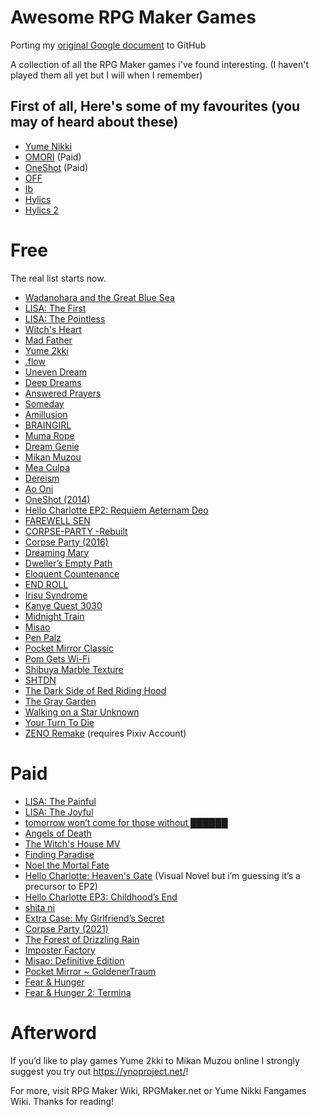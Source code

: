 # Awesome RPG Maker Games
Porting my [original Google document](https://docs.google.com/document/d/10svdJrQ9pdXnYhwRRStjJn7Qn5cocG6ayZt_KXPvuJs/edit?usp=sharing) to GitHub

A collection of all the RPG Maker games i've found interesting. (I haven't played them all yet but I will when  I remember)

## First of all, Here's some of my favourites (you may of heard about these)
- [Yume Nikki](https://store.steampowered.com/app/650700/Yume_Nikki/)
- [OMORI](https://store.steampowered.com/app/1150690/OMORI/) (Paid)
- [OneShot](https://store.steampowered.com/app/420530/OneShot/) (Paid)
- [OFF](https://www.mediafire.com/file/sx1kyo89yu0dko1/OFF+English+3.0.zip)
- [Ib](https://vgperson.com/games/ib.htm)
- [Hylics](https://store.steampowered.com/app/397740/Hylics/)
- [Hylics 2](https://store.steampowered.com/app/1286710/Hylics_2/)

# Free

The real list starts now.

- [Wadanohara and the Great Blue Sea](https://vgperson.com/games/wadanohara.htm)
- [LISA: The First](https://rpgmaker.net/games/4412/)
- [LISA: The Pointless](https://gamejolt.com/games/lisa-the-pointless/221705)
- [Witch's Heart](https://vgperson.com/games/witchheart.htm)
- [Mad Father](https://vgperson.com/games/madfather.htm)
- [Yume 2kki](https://drive.google.com/drive/folders/16nVEcpFXuZB3R3ipqQz8SvYVS6Oncpvs)
- [.flow](https://mega.nz/folder/rVV2ha6Z#ilQnipwufw9-J5AUFm6rTw)
- [Uneven Dream](https://unevendream.itch.io/uneven-dream)
- [Deep Dreams](https://www.dropbox.com/s/utf2k3pz3s9bgzi/Deep%20Dreams%200.05.zip?dl=0)
- [Answered Prayers](https://www.mediafire.com/file/vtxl1e5jm1xl8bx/AnsweredPrayers_v0.03.rar/file)
- [Someday](https://www.mediafire.com/file/o4ewdwd2nnk31vx/Someday_v0.10%252B.rar/file)
- [Amillusion](https://www.mediafire.com/file/wkv3xkiwbp24mu4/Amillusion_0.20_ENG.zip/file)
- [BRAINGIRL](https://www.mediafire.com/file/58tdhg671pltcmf/BRAINGIRL_Test_Build_2.zip/file)
- [Muma Rope](https://drive.google.com/file/d/1d8JUFKRWIvZW3yPzTOk-kAMPwid9qHIv/view)
- [Dream Genie](https://www.mediafire.com/file/n226qqujz9164jw/Dream_Genie_ver._0.7m_English_Translation.zip/file)
- [Mikan Muzou](https://www.mediafire.com/file/ll7d3sckrzrnmnc/muzou_ver0.03_pt.rar/)
- [Mea Culpa](https://straydog.itch.io/mea-culpa)
- [Dereism](https://shirleycrow.itch.io/dereism)
- [Ao Oni](https://mygames888.info/aooni.html)
- [OneShot (2014)](https://rpgmaker.net/games/6560/downloads/)
- [Hello Charlotte EP2: Requiem Aeternam Deo](https://store.steampowered.com/app/557630/Hello_Charlotte_EP2_Requiem_Aeternam_Deo/)
- [FAREWELL SEN](https://store.steampowered.com/app/2025650/FAREWELL_SEN/)
- [CORPSE-PARTY -Rebuilt](https://memoriesoffear.jcink.net/index.php?showtopic=46)
- [Corpse Party (2016)](https://store.steampowered.com/app/251270/Corpse_Party/)
- [Dreaming Mary](https://rpgmaker.net/games/6232/)
- [Dweller’s Empty Path](https://tuyoki.itch.io/dwellers-empty-path)
- [Eloquent Countenance](https://racheldrawsthis.itch.io/eloquent-countenance)
- [END ROLL](https://vgperson.com/games/endroll.htm)
- [Irisu Syndrome](https://www.mediafire.com/file/nlujzb91wjl0bu7/IrisuSyndromeENv2.03.zip)
- [Kanye Quest 3030](https://archive.org/details/kanye-quest-3030)
- [Midnight Train](https://lyd1a.itch.io/midnight-train)
- [Misao](https://vgperson.com/games/misao.htm)
- [Pen Palz](https://www.mediafire.com/file/5rxgk5ldvqi6z5h/Pen_Palz.rar/file)
- [Pocket Mirror Classic](https://astralshiftpro.itch.io/pocket-mirror-classic)
- [Pom Gets Wi-Fi](https://brianna-lei.itch.io/pom-gets-wi-fi)
- [Shibuya Marble Texture](https://ecorust9.itch.io/shibuya-marble-texture)
- [SHTDN](https://shtdn.carrd.co/)
- [The Dark Side of Red Riding Hood](https://www.mediafire.com/file/0qo51fd42uookmz/The_Dark_Side_of_Red_Riding_Hood_%255BEng%255D.zip/file)
- [The Gray Garden](https://vgperson.com/games/graygarden.htm)
- [Walking on a Star Unknown](https://vgperson.com/games/starunknown.htm)
- [Your Turn To Die](https://vgperson.com/games/yourturntodie.htm)
- [ZENO Remake](https://madui.booth.pm/items/3039902?registration=1) (requires Pixiv Account)

# Paid
- [LISA: The Painful](https://store.steampowered.com/app/335670/LISA_The_Painful/)
- [LISA: The Joyful](https://store.steampowered.com/app/379310/LISA_the_Joyful/)
- [tomorrow won’t come for those without ██████](https://store.steampowered.com/app/1334700/tomorrow_wont_come_for_those_without/)
- [Angels of Death](https://store.steampowered.com/app/537110/Angels_of_Death/)
- [The Witch's House MV](https://store.steampowered.com/app/885810/The_Witchs_House_MV/)
- [Finding Paradise](https://store.steampowered.com/app/337340/Finding_Paradise/)
- [Noel the Mortal Fate](https://store.steampowered.com/app/850000/Noel_the_Mortal_Fate_S17/)
- [Hello Charlotte: Heaven's Gate](https://store.steampowered.com/app/952490/Hello_Charlotte_Heavens_Gate/) (Visual Novel but i’m guessing it’s a precursor to EP2)
- [Hello Charlotte EP3: Childhood’s End](https://store.steampowered.com/app/760890/Hello_Charlotte_EP3_Childhoods_End/)
- [shita ni](https://store.steampowered.com/app/2304970/shita_ni/)
- [Extra Case: My Girlfriend’s Secret](https://store.steampowered.com/app/1959530/Extra_Case_My_Girlfriends_Secrets/)
- [Corpse Party (2021)](https://store.steampowered.com/app/1273260/Corpse_Party_2021/)
- [The Forest of Drizzling Rain](https://store.steampowered.com/app/2106810/The_Forest_of_Drizzling_Rain/)
- [Imposter Factory](https://store.steampowered.com/app/1182620/Impostor_Factory/)
- [Misao: Definitive Edition](https://store.steampowered.com/app/691450/Misao_Definitive_Edition/)
- [Pocket Mirror ~ GoldenerTraum](https://store.steampowered.com/app/1899060/Pocket_Mirror__GoldenerTraum/)
- [Fear & Hunger](https://store.steampowered.com/app/1002300/Fear__Hunger/)
- [Fear & Hunger 2: Termina](https://store.steampowered.com/app/2171440/Fear__Hunger_2_Termina/)

# Afterword
If you’d like to play games Yume 2kki to Mikan Muzou online I strongly suggest you try out https://ynoproject.net/!

For more, visit RPG Maker Wiki, RPGMaker.net or Yume Nikki Fangames Wiki. Thanks for reading!
